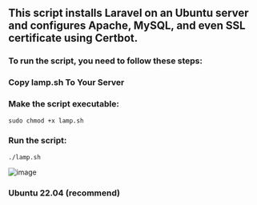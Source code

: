## This script installs Laravel on an Ubuntu server and configures Apache, MySQL, and even SSL certificate using Certbot.

### To run the script, you need to follow these steps:

### Copy lamp.sh To Your Server 
### Make the script executable:
```
sudo chmod +x lamp.sh
```
### Run the script:
```
./lamp.sh
```
![image](https://github.com/bo3bdo/lamp/assets/5271380/deba4bf8-ab83-4546-b697-a5d963ad5f8a)

### Ubuntu 22.04 (recommend)
